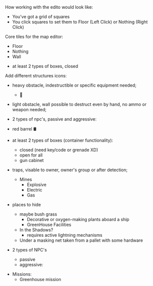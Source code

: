 How working with the edito would look like:

- You've got a grid of squares
- You click squares to set them to Floor (Left Click) or Nothing (Right Click)

Core tiles for the map editor:

- Floor
- Nothing
- Wall

* at least 2 types of boxes, closed

Add different structures icons:

- heavy obstacle, indestructible or specific equipment needed;
  - 🧱
- light obstacle, wall possible to destruct even by hand, no ammo or weapon needed;
- 2 types of npc's, passive and aggressive:

- red barrel 🛢️

- at least 2 types of boxes (container functionality):

  - closed (need key/code or grenade XD)
  - open for all
  - gun cabinet

- traps, visable to owner, owner's group or after detection;

  - Mines
    - Explosive
    - Electric
    - Gas

- places to hide

  - maybe bush grass
    - Decorative or oxygen-making plants aboard a ship
    - GreenHouse Facilities
  - In the Shadows?
    - requires active lightning mechanisms
  - Under a masking net taken from a pallet with some hardware

- 2 types of NPC's
  - passive
  - aggressive:

* Missions:
  - Greenhouse mission
